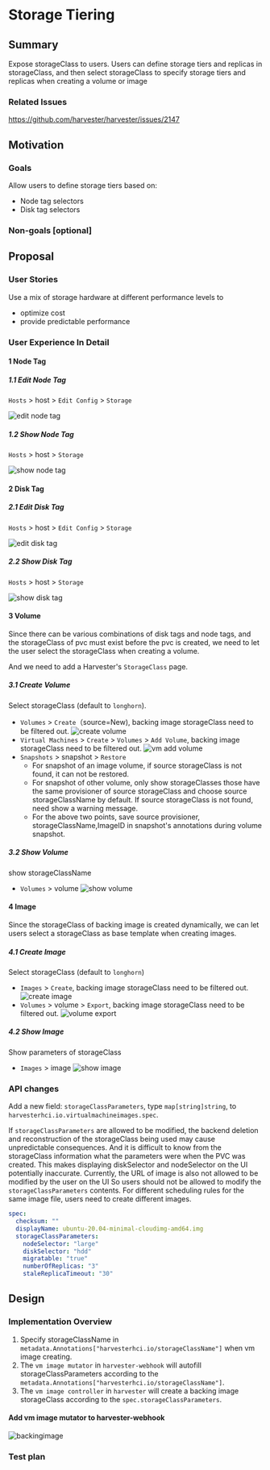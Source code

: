 # Storage Tiering

## Summary
Expose storageClass to users. Users can define storage tiers and replicas in storageClass, and then select storageClass to specify storage tiers and replicas when creating a volume or image

### Related Issues
https://github.com/harvester/harvester/issues/2147

## Motivation

### Goals
Allow users to define storage tiers based on:

+ Node tag selectors
+ Disk tag selectors

### Non-goals [optional]

## Proposal

### User Stories

Use a mix of storage hardware at different performance levels to

+ optimize cost
+ provide predictable performance

### User Experience In Detail

#### 1 Node Tag

##### 1.1 Edit Node Tag
`Hosts` > host > `Edit Config` > `Storage`

![edit node tag](./20220531-storage-tiering/edit-node-tag.png)

##### 1.2 Show Node Tag
`Hosts` > host > `Storage`

![show node tag](./20220531-storage-tiering/show-node-tag.png)

#### 2 Disk Tag

##### 2.1 Edit Disk Tag
`Hosts` > host > `Edit Config` > `Storage`

![edit disk tag](./20220531-storage-tiering/edit-disk-tag.png)

##### 2.2 Show Disk Tag
`Hosts` > host > `Storage`

![show disk tag](./20220531-storage-tiering/show-disk-tag.png)

#### 3 Volume
Since there can be various combinations of disk tags and node tags, and the storageClass of pvc must exist before the pvc is created, we need to let the user select the storageClass when creating a volume.

And we need to add a Harvester's `StorageClass` page.

##### 3.1 Create Volume
Select storageClass (default to `longhorn`).

+ `Volumes` > `Create`（source=New), backing image storageClass need to be filtered out.
![create volume](./20220531-storage-tiering/create-volume.png)
+ `Virtual Machines` > `Create` > `Volumes` > `Add Volume`, backing image storageClass need to be filtered out.
![vm add volume](./20220531-storage-tiering/vm-add-volume.png)
+ `Snapshots` > snapshot > `Restore`
  - For snapshot of an image volume, if source storageClass is not found, it can not be restored.
  - For snapshot of other volume, only show storageClasses those have the same provisioner of source storageClass and choose source storageClassName by default. If source storageClass is not found, need show a warning message.
  - For the above two points, save source provisioner, storageClassName,ImageID in snapshot's annotations during volume snapshot.

##### 3.2 Show Volume
show storageClassName

+ `Volumes` > volume
![show volume](./20220531-storage-tiering/show-volume.png)

#### 4 Image
Since the storageClass of backing image is created dynamically, we can let users select a storageClass as base template when creating images.

##### 4.1 Create Image
Select storageClass (default to `longhorn`)

+ `Images` > `Create`, backing image storageClass need to be filtered out.
  ![create image](./20220531-storage-tiering/create-image.png)
+ `Volumes` > volume > `Export`, backing image storageClass need to be filtered out.
  ![volume export](./20220531-storage-tiering/volume-export.png)

##### 4.2 Show Image
Show parameters of storageClass

+ `Images` > image
  ![show image](./20220531-storage-tiering/show-image.png)


### API changes

Add a new field: `storageClassParameters`, type `map[string]string`, to `harvesterhci.io.virtualmachineimages.spec`.

If `storageClassParameters` are allowed to be modified, the backend deletion and reconstruction of the storageClass being used may cause unpredictable consequences.
And it is difficult to know from the storageClass information what the parameters were when the PVC was created.
This makes displaying diskSelector and nodeSelector on the UI potentially inaccurate.
Currently, the URL of image is also not allowed to be modified by the user on the UI
So users should not be allowed to modify the `storageClassParameters` contents.
For different scheduling rules for the same image file, users need to create different images.

```yaml
spec:
  checksum: ""
  displayName: ubuntu-20.04-minimal-cloudimg-amd64.img
  storageClassParameters:
    nodeSelector: "large"
    diskSelector: "hdd"
    migratable: "true"
    numberOfReplicas: "3"
    staleReplicaTimeout: "30"
```

## Design

### Implementation Overview

1. Specify storageClassName in `metadata.Annotations["harvesterhci.io/storageClassName"]` when vm image creating.
2. The `vm image mutator` in `harvester-webhook` will autofill storageClassParameters according to the `metadata.Annotations["harvesterhci.io/storageClassName"]`.
3. The `vm image controller` in `harvester` will create a backing image storageClass according to the `spec.storageClassParameters`.

#### Add vm image mutator to harvester-webhook

![backingimage](./20220531-storage-tiering/backingimage.png)

### Test plan

